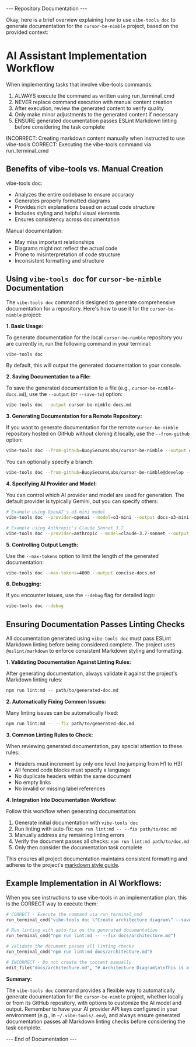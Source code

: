 --- Repository Documentation ---

Okay, here is a brief overview explaining how to use `vibe-tools doc` to generate documentation for the `cursor-be-nimble` project, based on the provided context:

# AI Assistant Implementation Workflow

When implementing tasks that involve vibe-tools commands:

1. ALWAYS execute the command as written using run_terminal_cmd
2. NEVER replace command execution with manual content creation
3. After execution, review the generated content to verify quality
4. Only make minor adjustments to the generated content if necessary
5. ENSURE generated documentation passes ESLint Markdown linting before considering the task complete

INCORRECT: Creating markdown content manually when instructed to use vibe-tools
CORRECT: Executing the vibe-tools command via run_terminal_cmd

## Benefits of vibe-tools vs. Manual Creation

vibe-tools doc:
- Analyzes the entire codebase to ensure accuracy
- Generates properly formatted diagrams
- Provides rich explanations based on actual code structure
- Includes styling and helpful visual elements
- Ensures consistency across documentation

Manual documentation:
- May miss important relationships
- Diagrams might not reflect the actual code
- Prone to misinterpretation of code structure
- Inconsistent formatting and structure

## Using `vibe-tools doc` for `cursor-be-nimble` Documentation

The `vibe-tools doc` command is designed to generate comprehensive documentation for a repository. Here's how to use it for the `cursor-be-nimble` project:

**1. Basic Usage:**

To generate documentation for the local `cursor-be-nimble` repository you are currently in, run the following command in your terminal:

```bash
vibe-tools doc
```

By default, this will output the generated documentation to your console.

**2. Saving Documentation to a File:**

To save the generated documentation to a file (e.g., `cursor-be-nimble-docs.md`), use the `--output` (or `--save-to`) option:

```bash
vibe-tools doc --output cursor-be-nimble-docs.md
```

**3. Generating Documentation for a Remote Repository:**

If you want to generate documentation for the remote `cursor-be-nimble` repository hosted on GitHub without cloning it locally, use the `--from-github` option:

```bash
vibe-tools doc --from-github=BuoySecureLabs/cursor-be-nimble --output cursor-be-nimble-remote-docs.md
```

You can optionally specify a branch:

```bash
vibe-tools doc --from-github=BuoySecureLabs/cursor-be-nimble@develop --output cursor-be-nimble-develop-docs.md
```

**4. Specifying AI Provider and Model:**

You can control which AI provider and model are used for generation. The default provider is typically Gemini, but you can specify others:

```bash
# Example using OpenAI's o3-mini model
vibe-tools doc --provider=openai --model=o3-mini --output docs-o3-mini.md

# Example using Anthropic's Claude Sonnet 3.7
vibe-tools doc --provider=anthropic --model=claude-3.7-sonnet --output docs-claude.md
```

**5. Controlling Output Length:**

Use the `--max-tokens` option to limit the length of the generated documentation:

```bash
vibe-tools doc --max-tokens=4000 --output concise-docs.md
```

**6. Debugging:**

If you encounter issues, use the `--debug` flag for detailed logs:

```bash
vibe-tools doc --debug
```

## Ensuring Documentation Passes Linting Checks

All documentation generated using `vibe-tools doc` must pass ESLint Markdown linting before being considered complete. The project uses `@eslint/markdown` to enforce consistent Markdown styling and formatting.

**1. Validating Documentation Against Linting Rules:**

After generating documentation, always validate it against the project's Markdown linting rules:

```bash
npm run lint:md -- path/to/generated-doc.md
```

**2. Automatically Fixing Common Issues:**

Many linting issues can be automatically fixed:

```bash
npm run lint:md -- --fix path/to/generated-doc.md
```

**3. Common Linting Rules to Check:**

When reviewing generated documentation, pay special attention to these rules:

- Headers must increment by only one level (no jumping from H1 to H3)
- All fenced code blocks must specify a language
- No duplicate headers within the same document
- No empty links
- No invalid or missing label references

**4. Integration Into Documentation Workflow:**

Follow this workflow when generating documentation:

1. Generate initial documentation with `vibe-tools doc`
2. Run linting with auto-fix: `npm run lint:md -- --fix path/to/doc.md`
3. Manually address any remaining linting errors
4. Verify the document passes all checks: `npm run lint:md path/to/doc.md`
5. Only then consider the documentation task complete

This ensures all project documentation maintains consistent formatting and adheres to the project's [markdown style guide](../../docs/markdown-style-guide.md).

## Example Implementation in AI Workflows:

When you see instructions to use vibe-tools in an implementation plan, this is the CORRECT way to execute them:

```python
# CORRECT - Execute the command via run_terminal_cmd
run_terminal_cmd("vibe-tools doc \"Create architecture diagram\" --save-to=docs/architecture.md")

# Run linting with auto-fix on the generated documentation
run_terminal_cmd("npm run lint:md -- --fix docs/architecture.md")

# Validate the document passes all linting checks
run_terminal_cmd("npm run lint:md docs/architecture.md")

# INCORRECT - Do not create the content manually
edit_file("docs/architecture.md", "# Architecture Diagram\n\nThis is a manually created diagram...")
```

**Summary:**

The `vibe-tools doc` command provides a flexible way to automatically generate documentation for the `cursor-be-nimble` project, whether locally or from its GitHub repository, with options to customize the AI model and output. Remember to have your AI provider API keys configured in your environment (e.g., in `~/.vibe-tools/.env`), and always ensure generated documentation passes all Markdown linting checks before considering the task complete.

--- End of Documentation ---
